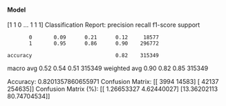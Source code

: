 #### Model
[1 1 0 ... 1 1 1]
Classification Report:
              precision    recall  f1-score   support

           0       0.09      0.21      0.12     18577
           1       0.95      0.86      0.90    296772

    accuracy                           0.82    315349
   macro avg       0.52      0.54      0.51    315349
weighted avg       0.90      0.82      0.85    315349

Accuracy: 0.8201357860655971
Confusion Matrix:
[[  3994  14583]
 [ 42137 254635]]
Confusion Matrix (%):
[[ 1.26653327  4.62440027]
 [13.36202113 80.74704534]]
